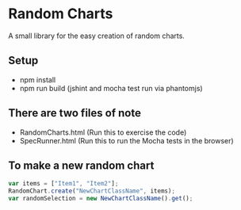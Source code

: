 # Random Charts #

A small library for the easy creation of random charts.

## Setup
* npm install
* npm run build (jshint and mocha test run via phantomjs)

## There are two files of note ##
* RandomCharts.html (Run this to exercise the code)
* SpecRunner.html (Run this to run the Mocha tests in the browser)

## To make a new random chart ##
```javascript
var items = ["Item1", "Item2"];
RandomChart.create("NewChartClassName", items);
var randomSelection = new NewChartClassName().get();
```